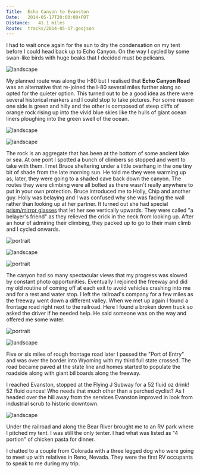 ```yaml
---
Title:	Echo Canyon to Evanston
Date:	2014-05-17T20:00:00+PDT
Distance:	41.1 miles
Route:	tracks/2014-05-17.geojson
---
```


I had to wait once again for the sun to dry the condensation on my tent before I could head back up to Echo Canyon. On the way I cycled by some swan-like birds with huge beaks that I decided must be pelicans.

![landscape](https://farm3.staticflickr.com/2914/14305486704_f546d0e55c_z.jpg "Not swans")

My planned route was along the I-80 but I realised that __Echo Canyon Road__ was an alternative that re-joined the I-80 several miles further along so opted for the quieter option. This turned out to be a good idea as there were several historical markers and I could stop to take pictures. For some reason one side is green and hilly and the other is composed of steep cliffs of orange rock rising up into the vivid blue skies like the hulls of giant ocean liners ploughing into the green swell of the ocean.

![landscape](https://farm4.staticflickr.com/3731/14305426554_6070dcfc1a_z.jpg "Echo Canyon")

![landscape](https://farm4.staticflickr.com/3738/14119399838_f75246e772_z.jpg "Echo Canyon with railroad line")

The rock is an aggregate that has been at the bottom of some ancient lake or sea. At one pont I spotted a bunch of climbers so stopped and went to take with them. I met Bruce sheltering under a little overhang in the one tiny bit of shade from the late morning sun. He told me they were warming up as, later, they were going to a shaded cave back down the canyon. The routes they were climbing were all bolted as there wasn't really anywhere to put in your own protection. Bruce introduced me to Holly, Chip and another guy. Holly was belaying and I was confused why she was facing the wall rather than looking up at her partner. It turned out she had special [prism/mirror glasses](http://cubelayglasses.co.uk/) that let her see vertically upwards. They were called "a belayer's friend" as they relieved the crick in the neck from looking up. After an hour of admiring their climbing, they packed up to go to their main climb and I cycled onwards.

![portrait](https://farm6.staticflickr.com/5314/14305472614_ba857c8968_c.jpg "Echo Canyon climbers")

![landscape](https://farm4.staticflickr.com/3738/14305477074_3571b2dd41_z.jpg "Belayer's friend")

![portrait](https://farm4.staticflickr.com/3798/14302660981_0bba80e315_c.jpg "Climbers")

The canyon had so many spectacular views that my progress was slowed by constant photo opportunities. Eventually I rejoined the freeway and did my old routine of coming off at each exit to avoid vehicles crashing into me and for a rest and water stop. I left the railroad's company for a few miles as the freeway went down a different valley. When we met up again I found a frontage road right next to the railroad. Here I found a broken down truck so asked the driver if he needed help. He said someone was on the way and offered me some water.

![portrait](https://farm6.staticflickr.com/5479/14282898996_0af9d440d2_c.jpg "Horses in Echo canyon")

![landscape](https://farm4.staticflickr.com/3807/14119392360_90f0aeff90_z.jpg "Castle Rocks with the railroad in the foreground")

Five or six miles of rough frontage road later I passed the "Port of Entry" and was over the border into Wyoming with my third full state crossed. The road became paved at the state line and homes started to populate the roadside along with giant billboards along the freeway.

I reached Evanston, stopped at the Flying J Subway for a 52 fluid oz drink! 52 fluid ounces! Who needs that much other than a parched cyclist? As I headed over the hill away from the services Evanston improved in look from industrial scrub to historic downtown.

![landscape](https://farm4.staticflickr.com/3794/14302687581_fae1ee44f2_z.jpg "Evanston")

Under the railroad and along the Bear River brought me to an RV park where I pitched my tent. I was still the only tenter. I had what was listed as "4 portion" of chicken pasta for dinner.

I chatted to a couple from Colorada with a three legged dog who were going to meet up with relatives in Reno, Nevada. They were the first RV occupants to speak to me during my trip.